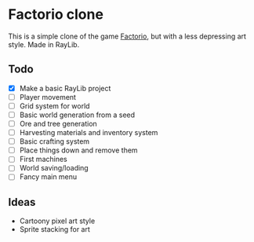 # Factorio clone
This is a simple clone of the game [Factorio](https://www.factorio.com), but with a less depressing art style. Made in RayLib.

## Todo
- [x] Make a basic RayLib project
- [ ] Player movement
- [ ] Grid system for world
- [ ] Basic world generation from a seed
- [ ] Ore and tree generation
- [ ] Harvesting materials and inventory system
- [ ] Basic crafting system
- [ ] Place things down and remove them
- [ ] First machines
- [ ] World saving/loading
- [ ] Fancy main menu

## Ideas
- Cartoony pixel art style
- Sprite stacking for art
